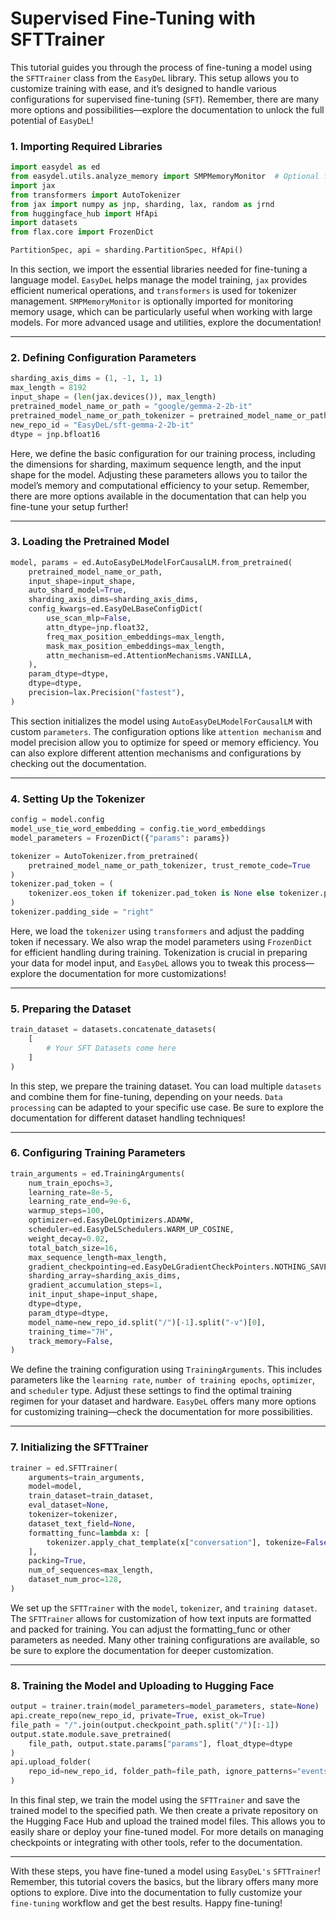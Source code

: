 # Supervised Fine-Tuning with SFTTrainer

This tutorial guides you through the process of fine-tuning a model using the `SFTTrainer` class from the `EasyDeL` library. This setup allows you to customize training with ease, and it’s designed to handle various configurations for supervised fine-tuning (`SFT`). Remember, there are many more options and possibilities—explore the documentation to unlock the full potential of `EasyDeL`!

### 1. Importing Required Libraries


```python
import easydel as ed
from easydel.utils.analyze_memory import SMPMemoryMonitor  # Optional for memory analysis
import jax
from transformers import AutoTokenizer
from jax import numpy as jnp, sharding, lax, random as jrnd
from huggingface_hub import HfApi
import datasets
from flax.core import FrozenDict

PartitionSpec, api = sharding.PartitionSpec, HfApi() 
```


In this section, we import the essential libraries needed for fine-tuning a language model. `EasyDeL` helps manage the model training, `jax` provides efficient numerical operations, and `transformers` is used for tokenizer management. `SMPMemoryMonitor` is optionally imported for monitoring memory usage, which can be particularly useful when working with large models. For more advanced usage and utilities, explore the documentation!

--------------------------
### 2. Defining Configuration Parameters


```python
sharding_axis_dims = (1, -1, 1, 1)
max_length = 8192
input_shape = (len(jax.devices()), max_length)
pretrained_model_name_or_path = "google/gemma-2-2b-it"
pretrained_model_name_or_path_tokenizer = pretrained_model_name_or_path
new_repo_id = "EasyDeL/sft-gemma-2-2b-it"
dtype = jnp.bfloat16
```


Here, we define the basic configuration for our training process, including the dimensions for sharding, maximum sequence length, and the input shape for the model. Adjusting these parameters allows you to tailor the model’s memory and computational efficiency to your setup. Remember, there are more options available in the documentation that can help you fine-tune your setup further!

--------------------------
### 3. Loading the Pretrained Model


```python
model, params = ed.AutoEasyDeLModelForCausalLM.from_pretrained(
	pretrained_model_name_or_path,
	input_shape=input_shape,
	auto_shard_model=True,
	sharding_axis_dims=sharding_axis_dims,
	config_kwargs=ed.EasyDeLBaseConfigDict(
		use_scan_mlp=False,
		attn_dtype=jnp.float32,
		freq_max_position_embeddings=max_length,
		mask_max_position_embeddings=max_length,
		attn_mechanism=ed.AttentionMechanisms.VANILLA,
	),
	param_dtype=dtype,
	dtype=dtype,
	precision=lax.Precision("fastest"),
)
```

This section initializes the model using `AutoEasyDeLModelForCausalLM` with custom `parameters`. The configuration options like `attention mechanism` and model precision allow you to optimize for speed or memory efficiency. You can also explore different attention mechanisms and configurations by checking out the documentation.

-------------------------

### 4. Setting Up the Tokenizer


```python
config = model.config
model_use_tie_word_embedding = config.tie_word_embeddings
model_parameters = FrozenDict({"params": params})

tokenizer = AutoTokenizer.from_pretrained(
	pretrained_model_name_or_path_tokenizer, trust_remote_code=True
)
tokenizer.pad_token = (
	tokenizer.eos_token if tokenizer.pad_token is None else tokenizer.pad_token
)
tokenizer.padding_side = "right"
```

Here, we load the `tokenizer` using `transformers` and adjust the padding token if necessary. We also wrap the model parameters using `FrozenDict` for efficient handling during training. Tokenization is crucial in preparing your data for model input, and `EasyDeL` allows you to tweak this process—explore the documentation for more customizations!

------

### 5. Preparing the Dataset


```python
train_dataset = datasets.concatenate_datasets(
	[
		# Your SFT Datasets come here
	]
)
```


In this step, we prepare the training dataset. You can load multiple `datasets` and combine them for fine-tuning, depending on your needs. `Data processing` can be adapted to your specific use case. Be sure to explore the documentation for different dataset handling techniques!

----

### 6. Configuring Training Parameters


```python
train_arguments = ed.TrainingArguments(
	num_train_epochs=3,
	learning_rate=8e-5,
	learning_rate_end=9e-6,
	warmup_steps=100,
	optimizer=ed.EasyDeLOptimizers.ADAMW,
	scheduler=ed.EasyDeLSchedulers.WARM_UP_COSINE,
	weight_decay=0.02,
	total_batch_size=16,
	max_sequence_length=max_length,
	gradient_checkpointing=ed.EasyDeLGradientCheckPointers.NOTHING_SAVEABLE,
	sharding_array=sharding_axis_dims,
	gradient_accumulation_steps=1,
	init_input_shape=input_shape,
	dtype=dtype,
	param_dtype=dtype,
	model_name=new_repo_id.split("/")[-1].split("-v")[0],
	training_time="7H",
	track_memory=False,
)
```

We define the training configuration using `TrainingArguments`. This includes parameters like the `learning rate`, `number of training epochs`, `optimizer`, and `scheduler` type. Adjust these settings to find the optimal training regimen for your dataset and hardware. `EasyDeL` offers many more options for customizing training—check the documentation for more possibilities.

----

### 7. Initializing the SFTTrainer


```python
trainer = ed.SFTTrainer(
	arguments=train_arguments,
	model=model,
	train_dataset=train_dataset,
	eval_dataset=None,
	tokenizer=tokenizer,
	dataset_text_field=None,
	formatting_func=lambda x: [
		tokenizer.apply_chat_template(x["conversation"], tokenize=False)
	],
	packing=True,
	num_of_sequences=max_length,
	dataset_num_proc=128,
)
```

We set up the `SFTTrainer` with the `model`, `tokenizer`, and `training dataset`. The `SFTTrainer` allows for customization of how text inputs are formatted and packed for training. You can adjust the formatting_func or other parameters as needed. Many other training configurations are available, so be sure to explore the documentation for deeper customization.

----

### 8. Training the Model and Uploading to Hugging Face


```python
output = trainer.train(model_parameters=model_parameters, state=None)
api.create_repo(new_repo_id, private=True, exist_ok=True)
file_path = "/".join(output.checkpoint_path.split("/")[:-1])
output.state.module.save_pretrained(
	file_path, output.state.params["params"], float_dtype=dtype
)
api.upload_folder(
	repo_id=new_repo_id, folder_path=file_path, ignore_patterns="events.out.tfevents.*"
)
```

In this final step, we train the model using the `SFTTrainer` and save the trained model to the specified path. We then create a private repository on the Hugging Face Hub and upload the trained model files. This allows you to easily share or deploy your fine-tuned model. For more details on managing checkpoints or integrating with other tools, refer to the documentation.

----

With these steps, you have fine-tuned a model using `EasyDeL's` `SFTTrainer`! Remember, this tutorial covers the basics, but the library offers many more options to explore. Dive into the documentation to fully customize your `fine-tuning` workflow and get the best results. Happy fine-tuning!
